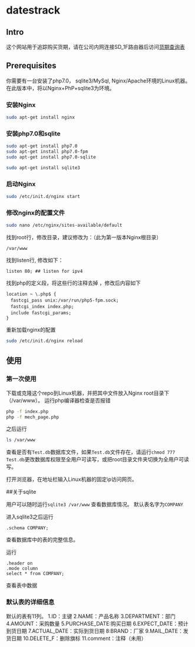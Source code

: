 # datestrack

## Intro

这个网站用于追踪购买货期，请在公司内网连接SD_1F路由器后访问[货期查询表](http://192.168.3.21)

## Prerequisites

你需要有一台安装了php7.0， sqlite3/MySql, Nginx/Apache环境的Linux机器。
在此版本中，将以Nginx+PhP+sqlite3为环境。

### 安装Nginx
```bash
sudo apt-get install nginx
```
### 安装php7.0和sqlite
```bash
sudo apt-get install php7.0
sudo apt-get install php7.0-fpm
sudo apt-get install php7.0-sqlite
```
```bash
sudo apt-get install sqlite3
```

### 启动Nginx
```bash
sudo /etc/init.d/nginx start
```

### 修改nginx的配置文件
```bash
sudo nano /etc/nginx/sites-available/default
```
找到root行，修改目录，建议修改为：（此为第一版本Nginx根目录）
```
/var/www
```

找到listen行, 修改如下：
```
listen 80; ## listen for ipv4
```
找到php的定义段，将这些行的注释去掉 ，修改后内容如下
```
location ~ \.php$ {
　fastcgi_pass unix:/var/run/php5-fpm.sock;
　fastcgi_index index.php;
　include fastcgi_params;
}
```
重新加载nginx的配置
```bash
sudo /etc/init.d/nginx reload
```
## 使用

### 第一次使用

下载或克隆这个repo到Linux机器，并把其中文件放入Nginx root目录下（/var/www）。
运行php编译器检查是否报错
```bash
php -f index.php
php -f mech_page.php
```
之后运行
```bash
ls /var/www
```
查看是否有`Test.db`数据库文件，如果`Test.db`文件存在，请运行`chmod 777 Test.db`更改数据库权限至全用户可读写，或把root目录文件夹切换为全用户可读写。

打开浏览器，在地址栏输入Linux机器的固定ip访问网页。

##关于sqlite

用户可以随时运行`sqlite3 /var/www` 查看数据库情况。
默认表名字为`COMPANY`

进入sqlite3之后运行
```
.schema COMPANY;
```
查看数据库中的表的完整信息。

运行
```
.header on
.mode column
select * from COMPANY;
```
查看表中数据

### 默认表的详细信息
默认的表有11列。
1.ID：主键
2.NAME：产品名称
3.DEPARTMENT：部门
4.AMOUNT：采购数量
5.PURCHASE_DATE:购买日期
6.EXPECT_DATE：预计到货日期
7.ACTUAL_DATE：实际到货日期
8:BRAND：厂家
9.MAIL_DATE：发货日期
10.DELETE_F：删除旗标
11.comment：注释（未用）

